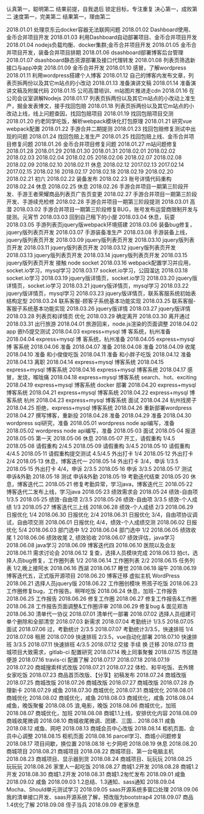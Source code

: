 认真第一，聪明第二
结果前提，自我退后
锁定目标，专注重复
决心第一，成败第二
速度第一，完美第二
结果第一，理由第二


2018.01.01 处理京东云docker容器无法联网问题
2018.01.02 Dashboard使用、金币合并项目开发
2018.01.03 利用Dashboard自动部署项目、金币合并项目开发
2018.01.04 nodejs负载均衡、docker集群;金币合并项目开发
2018.01.05 金币合并项目开发，装备合并项目排期
2018.01.06 dsashboard部署博客后台管理
2018.01.07 dsashboard静态资源部署及接口代理转发
2018.01.08 列表页筛选新接口与app冲突
2018.01.09 金币合并开发
2018.01.10 感冒，了解wordpress
2018.01.11 利用wordpress搭建个人博客
2018.01.12 自己的博客内发布文章，列表页拆两份以及其它m站点的小改动
2018.01.13 准备演讲文稿
2018.01.14 准备演讲文稿及附属代码
2018.01.15 公司高潜培训、m站图片推进走cdn
2018.01.16 在公司会议室讲解Nodejs
2018.01.17 列表页拆两份以及其它m站点的小改动上准生产，掘金发表博文，接手找回包赔
2018.01.18 列表页拆两份以及其它m站点的小改动上线，线上问题查因，找回包赔项目
2018.01.19 找回包赔项目交测
2018.01.20 约老同学吃饭，解析webpack模块化打包原理
2018.01.21 研究vue webpack配置
2018.01.22 手游合并二期提测
2018.01.23 找回包赔修复测试中出现的问题
2018.01.24 找回包赔上准生产
2018.01.25 找回包赔上线、金币合并项目修复问题
2018.01.26 金币合并项目修复问题
2018.01.27 m站问题修复
2018.01.28 
2018.01.29
2018.01.30
2018.01.31
2018.02.01
2018.02.02
2018.02.03
2018.02.04
2018.02.05
2018.02.06
2018.02.07
2018.02.08
2018.02.09
2018.02.10
2018.02.11 休息
2018.02.12
2017.02.13
2017.02.14
2017.02.15
2018.02.16
2018.02.17
2018.02.18
2018.02.19
2018.02.20
2018.02.21 初六
2018.02.22 装备发布
2018.02.23 账号详情代码重构
2018.02.24 休息
2018.02.25 休息
2018.02.26 手游合并项目一期第三阶段开发、手游王者荣耀商品列表页广告页变更
2018.02.27 手游合并项目一期第三阶段开发、手游续充检修
2018.02.28 手游合并项目一期第三阶段提测
2018.03.01 高潜
2018.03.02 手游合并项目一期第三阶段修复BUG，账号发布运营商限制开发与提测。元宵节
2018.03.03 回到自己租下的小屋
2018.03.04 休息，玩耍
2018.03.05 手游列表页jquery版webpack环境搭建
2018.03.06 装备bug修复，jquery版列表页开发
2018.03.07 手游装备准生产
2018.03.08 手游装备上线，jquery版列表页开发
2018.03.09 jquery版列表页开发
2018.03.10 jquery版列表页开发
2018.03.11 jquery版列表页开发
2018.03.12 jquery版列表页开发
2018.03.13 jquery版列表页开发
2018.03.14 jquery版列表页开发
2018.03.15 jquery版列表页开发 接触 node socket
2018.03.16 webpack配置学习并应用，socket.io学习，mysql学习
2018.03.17 socket.io学习，公园溜达
2018.03.18 socket.io学习
2018.03.19 jquery版详情页，socket.io学习
2018.03.20 jquery版详情页，socket.io学习
2018.03.21 jquery版详情页，mysql学习
2018.03.22 jquery版详情页，mysql学习
2018.03.23 jquery版详情页，联系客服系统初始表结构定型
2018.03.24 联系客服-顾客子系统基本功能实现
2018.03.25 联系客服-客服子系统基本功能实现
2018.03.26 jquery版详情
2018.03.27 jquery版详情
2018.03.28 列表页和详情页 优化
2018.03.29 确定离开
2018.03.30 离开通过
2018.03.31 出行旅游
2018.04.01 旅游回来，node.js渲染的页面调整
2018.04.02 app 嵌h5提交测试
2018.04.03 express+mysql 博 客系统，杭州准备
2018.04.04 express+mysql 博 客系统，杭州准备
2018.04.05 express+mysql 博 客系统
2018.04.06 准备
2018.04.07 准备
2018.04.08 准备
2018.04.09 收尾
2018.04.10 准备 和小俊俊吃饭
2018.04.11 准备 和小胖子吃饭
2018.04.12 准备
2018.04.13 离职
2018.04.14 express+mysql 博客系统
2018.04.15 express+mysql 博客系统
2018.04.16 express+mysql 博客系统
2018.04.17 感冒，发烧，喉咙痛
2018.04.18 express+mysql 博客系统 search、hot、exciting
2018.04.19 express+mysql 博客系统 docker 部署
2018.04.20 express+mysql 博客系统
2018.04.21 express+mysql 博客系统
2018.04.22 express+mysql 博客系统 杭州
2018.04.23 express+mysql 博客系统 面试
2018.04.24 杭州找房子
2018.04.25 拒绝，express+mysql 博客系统
2018.04.26 重新部署wordpress
2018.04.27 撰写博客，重新投
2018.04.28 准备
2018.04.29 准备
2018.04.30 wordpress sql研究，准备
2018.05.01 wordpress node api编写，准备
2018.05.02 wordpress node api编写，准备
2018.05·03 面试
2018.05·04 报道
2018.05·05 第一天
2018.05·06 休息
2018.05·07 开工，请假重构 1/4.5
2018.05·08 请假重构 2/4.5
2018.05·09 请假重构 3/4.5
2018.05·10 请假重构 4/4.5
2018.05·11 请假重构提交测试 4.5/4.5 外出打卡 1/4
2018.05·12 外出打卡 2/4
2018.05·13 休息，博客迭代一
2018.05·14 外出打卡 3/4，申诉 1/3.5
2018.05·15 外出打卡 4/4，申诉 2/3.5
2018.05·16 申诉 3/3.5
2018.05·17 测试 申诉&外勤
2018.05·18 测试 申诉&外勤
2018.05·19 考勤迭代结束
2018.05·20 休息，博客迭代二
2018.05·21 修复考勤异常，学习java，博客迭代三
2018.05·22 博客迭代二发布上线，学习java
2018.05·23 绩效需求会
2018.05·24 绩效-自由项 1/3.5
2018.05·25 绩效-自由项 2/3.5
2018.05·26 绩效-自由项 3/3.5 绩效-个人成绩 1/3
2018.05·27 博客迭代三上线
2018.06.28 绩效-个人成绩 2/3
2018.06.29 日报优化 1/4
2018.06.30 日报优化 2/4
2018.06.31 日报优化 3/4，自由项协议调试，自由项交测
2018.06.01 日报优化 4/4，绩效-个人成绩交测
2018.06.02 日报优化 5/4
2018.06.03 部门选中 1/2
2018.06.04 部门选中 1/2
2018.06.05 绩效收尾 1
2018.06.06 绩效收尾 2, 绩效验收
2018.06.07 绩效评估，java学习
2018.06.08 java学习
2018.06.09 博客迭代四
2018.06.10 医院以及会友
2018.06.11 需求讨论会
2018.06.12 复查，选择人员模块完成
2018.06.13 拍ct，选择人员bug修复，工作圈列表 1/2
2018.06.14 工作圈列表 2/2
2018.06.15 任务列表 1/2,晚上接阿水
2018.06.16 西湖
2018.06.17 睡觉
2018.06.18 端午
2018.06.19 博客迭代五，正式版开源项目
2018.06.20 博客迁移 虚拟主机 WordPress
2018.06.21 选择人员jquery版
2018.06.22 工作圈创模块 熊孩子吃饭
2018.06.23 工作圈修复bug，工作报告。啊咩吃饭
2018.06.24 休息，加班-工作报告
2018.06.25 工作报告
2018.06.26 修复工作圈
2018.06.27 修复工作报告&工作圈
2018.06.28 工作报告页面调整&工作圈评审
2018.06.29 修复bug & 面见郑浩
2018.06.30 清单代一协议
2018.07.01 清单代一部署
2018.07.02 选择人员组建可单个删除和全部清空
2018.07.03 新需求
2018.07.04 考勤统计 1/3.5
2018.07.05 面试
2018.07.06 过，考勤统计 2/3.5
2018.07.07 考勤统计3/3.5，快速排班 1/4
2018.07.08 租房
2018.07.09 快速排班 2/3.5，vue自动化部署
2018.07.10 快速排班 3/3.5
2018.07.11 快速排班 4/3.5
2018.07.12 交接 手续 换 迁移
2018.07.13 商城项目大致需求，gitlab-ci 配置研究
2018.07.14 晚上同事聚餐 
2018.07.15 市区随便游
2018.07.16 travis-ci 配置了解
2018.07.17
2018.07.18
2018.07.19 
2018.07.20 商城搜索样式改版
2018.07.21 
2018.07.22 体检、和平吃饭、去外甥女家吃饭
2018.07.23 商品首页改版、【分享】初稿发布
2018.07.24 商城改版
2018.07.25 商城改版
2018.07.26 商城改版
2018.07.27 商城改版
2018.07.28 办理新卡
2018.07.29 咸鱼
2018.07.30 商城优化
2018.07.31 商城优化
2018.08.01 商城优化
2018.08.02 商城优化，咸鱼
2018.08.03 商城优化，咸鱼
2018.08.04 咸鱼，晚饭聚餐
2018.08.05 浪,电影，晚饭
2018.08.06 商城优化，加班
2018.08.07 商城优化，加班
2018.08.08 商城1.1上线，安排优化内容
2018.08.09 商城收尾微调
2018.08.10 商城收尾微调、团建、三国...
2018.08.11 咸鱼
2018.08.12 咸鱼、网吧
2018.08.13 商城会员中心改版
2018.08.14 柜机页面、会员中心调整
2018.08.15 柜机页面
2018.08.16 parcel学习、商城小问题修复
2018.08.17 项目间歇，换位置
2018.08.18 七夕网吧
2018.08.19 休息
2018.08.20 商城项目
2018.08.21 商城项目
2018.08.22 商城项目、第一台电脑主机
2018.08.23 商城项目、显示器到货
2018.08.24 商城项目、玩玩玩
2018.08.25 玩玩玩
2018.08.26 家里人一起吃饭
2018.08.27 商城1.2开发
2018.08.28 商城1.2开发
2018.08.30 商城1.2开发
2018.08.31 商城1.2匆忙发布
2018.09.01 咸鱼
2018.09.02 咸鱼
2018.09.03 1.2总结、1.3通知、sass通知
2018.09.04 Mocha、Should单元测试学习
2018.09.05 saas开源系统多窗口处理
2018.09.06 我的清单接口开发、saas开源系统了解，预改版为bootstrap4
2018.09.07 商品1.4优化了解
2018.09.08 侄子当兵
2018.09.09 老家休息
 
